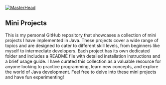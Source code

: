 [![MasterHead](https://repository-images.githubusercontent.com/588181932/e36ec678-7984-4cdd-8e4c-a3932772ff8e)](https://meryemkolbasar.io)

<h2> Mini Projects </h2>
<p>This is my personal GitHub repository that showcases a collection of mini projects I have implemented in Java. These projects cover a wide range of topics and are designed to cater to different skill levels, from beginners like myself to intermediate developers. Each project has its own dedicated folder and includes a README file with detailed installation instructions and a brief usage guide. I have curated this collection as a valuable resource for anyone looking to practice programming, learn new concepts, and explore the world of Java development. Feel free to delve into these mini projects and have fun experimenting!</p>

